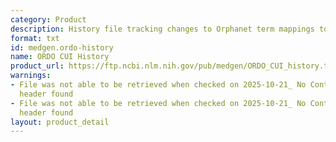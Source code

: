 ```yaml
---
category: Product
description: History file tracking changes to Orphanet term mappings to CUIs
format: txt
id: medgen.ordo-history
name: ORDO CUI History
product_url: https://ftp.ncbi.nlm.nih.gov/pub/medgen/ORDO_CUI_history.txt
warnings:
- File was not able to be retrieved when checked on 2025-10-21_ No Content-Length
  header found
- File was not able to be retrieved when checked on 2025-10-21_ No Content-Length
  header found
layout: product_detail
---
```

